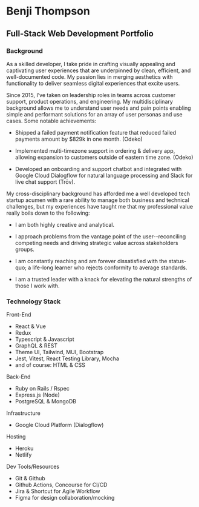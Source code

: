 # Benji Thompson

## Full-Stack Web Development Portfolio

### Background

As a skilled developer, I take pride in crafting visually appealing and captivating user experiences that are underpinned by clean, efficient, and well-documented code. My passion lies in merging aesthetics with functionality to deliver seamless digital experiences that excite users.

Since 2015, I’ve taken on leadership roles in teams across customer support, product operations, and engineering. My multidisciplinary background allows me to understand user needs and pain points enabling simple and performant solutions for an array of user personas and use cases. Some notable achievements:

- Shipped a failed payment notification feature that reduced failed payments amount by $829k in one month. (Odeko)

- Implemented multi-timezone support in ordering & delivery app, allowing expansion to customers outside of eastern time zone. (Odeko)

- Developed an onboarding and support chatbot and integrated with Google Cloud Dialogflow for natural language processing and Slack for live chat support (Trōv).

My cross-disciplinary background has afforded me a well developed tech startup acumen with a rare ability to manage both business and technical challenges, but my experiences have taught me that my professional value really boils down to the following:

- I am both highly creative and analytical.

- I approach problems from the vantage point of the user--reconciling competing needs and driving strategic value across stakeholders groups.

- I am constantly reaching and am forever dissatisfied with the status-quo; a life-long learner who rejects conformity to average standards.

- I am a trusted leader with a knack for elevating the natural strengths of those I work with.

### Technology Stack

Front-End

- React & Vue
- Redux
- Typescript & Javascript
- GraphQL & REST
- Theme UI, Tailwind, MUI, Bootstrap
- Jest, Vitest, React Testing Library, Mocha
- and of course: HTML & CSS

Back-End

- Ruby on Rails / Rspec
- Express.js (Node)
- PostgreSQL & MongoDB

Infrastructure

- Google Cloud Platform (Dialogflow)

Hosting

- Heroku
- Netlify

Dev Tools/Resources

- Git & Github
- Github Actions, Concourse for CI/CD
- Jira & Shortcut for Agile Workflow
- Figma for design collaboration/mocking
